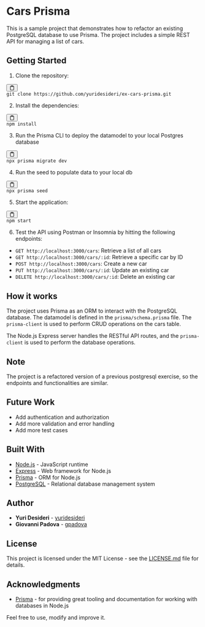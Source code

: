 <div class="markdown prose w-full break-words dark:prose-invert dark"><h1>Cars Prisma</h1><p>This is a sample project that demonstrates how to refactor an existing PostgreSQL database to use Prisma. The project includes a simple REST API for managing a list of cars.</p><h2>Getting Started</h2><ol><li>Clone the repository:</li></ol><pre><div class="bg-black mb-4 rounded-md"><div class="flex items-center relative text-gray-200 bg-gray-800 px-4 py-2 text-xs font-sans"><button class="flex ml-auto gap-2"><svg stroke="currentColor" fill="none" stroke-width="2" viewBox="0 0 24 24" stroke-linecap="round" stroke-linejoin="round" class="h-4 w-4" height="1em" width="1em" xmlns="http://www.w3.org/2000/svg"><path d="M16 4h2a2 2 0 0 1 2 2v14a2 2 0 0 1-2 2H6a2 2 0 0 1-2-2V6a2 2 0 0 1 2-2h2"></path><rect x="8" y="2" width="8" height="4" rx="1" ry="1"></rect></svg></button></div><div class="p-4 overflow-y-auto"><code class="!whitespace-pre-wrap hljs language-bash">git <span class="hljs-built_in">clone</span> https://github.com/yuridesideri/ex-cars-prisma.git
</code></div></div></pre><ol start="2"><li>Install the dependencies:</li></ol><pre><div class="bg-black mb-4 rounded-md"><div class="flex items-center relative text-gray-200 bg-gray-800 px-4 py-2 text-xs font-sans"><button class="flex ml-auto gap-2"><svg stroke="currentColor" fill="none" stroke-width="2" viewBox="0 0 24 24" stroke-linecap="round" stroke-linejoin="round" class="h-4 w-4" height="1em" width="1em" xmlns="http://www.w3.org/2000/svg"><path d="M16 4h2a2 2 0 0 1 2 2v14a2 2 0 0 1-2 2H6a2 2 0 0 1-2-2V6a2 2 0 0 1 2-2h2"></path><rect x="8" y="2" width="8" height="4" rx="1" ry="1"></rect></svg></button></div><div class="p-4 overflow-y-auto"><code class="!whitespace-pre-wrap hljs">npm install
</code></div></div></pre><ol start="3"><li>Run the Prisma CLI to deploy the datamodel to your local Postgres database</li></ol><pre><div class="bg-black mb-4 rounded-md"><div class="flex items-center relative text-gray-200 bg-gray-800 px-4 py-2 text-xs font-sans"><button class="flex ml-auto gap-2"><svg stroke="currentColor" fill="none" stroke-width="2" viewBox="0 0 24 24" stroke-linecap="round" stroke-linejoin="round" class="h-4 w-4" height="1em" width="1em" xmlns="http://www.w3.org/2000/svg"><path d="M16 4h2a2 2 0 0 1 2 2v14a2 2 0 0 1-2 2H6a2 2 0 0 1-2-2V6a2 2 0 0 1 2-2h2"></path><rect x="8" y="2" width="8" height="4" rx="1" ry="1"></rect></svg></button></div><div class="p-4 overflow-y-auto"><code class="!whitespace-pre-wrap hljs">npx prisma migrate dev
</code></div></div></pre><ol start="4"><li>Run the seed to populate data to your local db</li></ol><pre><div class="bg-black mb-4 rounded-md"><div class="flex items-center relative text-gray-200 bg-gray-800 px-4 py-2 text-xs font-sans"><button class="flex ml-auto gap-2"><svg stroke="currentColor" fill="none" stroke-width="2" viewBox="0 0 24 24" stroke-linecap="round" stroke-linejoin="round" class="h-4 w-4" height="1em" width="1em" xmlns="http://www.w3.org/2000/svg"><path d="M16 4h2a2 2 0 0 1 2 2v14a2 2 0 0 1-2 2H6a2 2 0 0 1-2-2V6a2 2 0 0 1 2-2h2"></path><rect x="8" y="2" width="8" height="4" rx="1" ry="1"></rect></svg></button></div><div class="p-4 overflow-y-auto"><code class="!whitespace-pre-wrap hljs">npx prisma seed
</code></div></div></pre><ol start="5"><li>Start the application:</li></ol><pre><div class="bg-black mb-4 rounded-md"><div class="flex items-center relative text-gray-200 bg-gray-800 px-4 py-2 text-xs font-sans"><button class="flex ml-auto gap-2"><svg stroke="currentColor" fill="none" stroke-width="2" viewBox="0 0 24 24" stroke-linecap="round" stroke-linejoin="round" class="h-4 w-4" height="1em" width="1em" xmlns="http://www.w3.org/2000/svg"><path d="M16 4h2a2 2 0 0 1 2 2v14a2 2 0 0 1-2 2H6a2 2 0 0 1-2-2V6a2 2 0 0 1 2-2h2"></path><rect x="8" y="2" width="8" height="4" rx="1" ry="1"></rect></svg></button></div><div class="p-4 overflow-y-auto"><code class="!whitespace-pre-wrap hljs language-sql">npm <span class="hljs-keyword">start</span>
</code></div></div></pre><ol start="6"><li>Test the API using Postman or Insomnia by hitting the following endpoints:</li></ol><ul><li><code>GET http://localhost:3000/cars</code>: Retrieve a list of all cars</li><li><code>GET http://localhost:3000/cars/:id</code>: Retrieve a specific car by ID</li><li><code>POST http://localhost:3000/cars</code>: Create a new car</li><li><code>PUT http://localhost:3000/cars/:id</code>: Update an existing car</li><li><code>DELETE http://localhost:3000/cars/:id</code>: Delete an existing car</li></ul><h2>How it works</h2><p>The project uses Prisma as an ORM to interact with the PostgreSQL database. The datamodel is defined in the <code>prisma/schema.prisma</code> file. The <code>prisma-client</code> is used to perform CRUD operations on the cars table.</p><p>The Node.js Express server handles the RESTful API routes, and the <code>prisma-client</code> is used to perform the database operations.</p><h2>Note</h2><p>The project is a refactored version of a previous postgresql exercise, so the endpoints and functionalities are similar.</p><h2>Future Work</h2><ul><li>Add authentication and authorization</li><li>Add more validation and error handling</li><li>Add more test cases</li></ul><h2>Built With</h2><ul><li><a href="https://nodejs.org/" target="_new">Node.js</a> - JavaScript runtime</li><li><a href="https://expressjs.com/" target="_new">Express</a> - Web framework for Node.js</li><li><a href="https://www.prisma.io/" target="_new">Prisma</a> - ORM for Node.js</li><li><a href="https://www.postgresql.org/" target="_new">PostgreSQL</a> - Relational database management system</li></ul>
  <h2>Author</h2>
  <ul>
    <li>
      <strong>Yuri Desideri</strong> - <a href="https://github.com/yuridesideri" target="_new">yuridesideri</a>
    </li>
    <li>
      <strong>Giovanni Padova</strong> - <a href="https://github.com/gpadova" target="_new">gpadova</a>
  </ul><h2>License</h2><p>This project is licensed under the MIT License - see the <a href="LICENSE.md" target="_new">LICENSE.md</a> file for details.</p><h2>Acknowledgments</h2><ul><li><a href="https://www.prisma.io/" target="_new">Prisma</a> - for providing great tooling and documentation for working with databases in Node.js</li></ul><p>Feel free to use, modify and improve it.</p></div>
